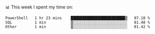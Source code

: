 📊 This week I spent my time on:
<!--START_SECTION:waka-->

```text
PowerShell   1 hr 23 mins    ████████████████████████▒   97.10 %
SQL          1 min           ▒░░░░░░░░░░░░░░░░░░░░░░░░   01.48 %
Other        1 min           ▒░░░░░░░░░░░░░░░░░░░░░░░░   01.42 %
```

<!--END_SECTION:waka-->

